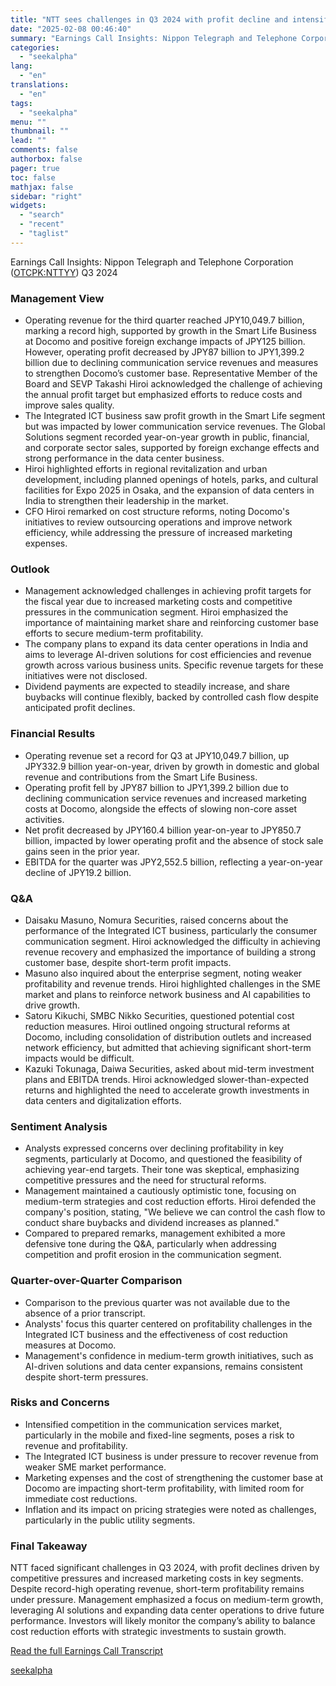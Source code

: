 ```yaml
---
title: "NTT sees challenges in Q3 2024 with profit decline and intensified competition"
date: "2025-02-08 00:46:40"
summary: "Earnings Call Insights: Nippon Telegraph and Telephone Corporation (OTCPK:NTTYY) Q3 2024 Management View Operating revenue for the third quarter reached JPY10,049.7 billion, marking a record high, supported by growth in the Smart Life Business at Docomo and positive foreign exchange impacts of JPY125 billion. However, operating profit decreased by JPY87..."
categories:
  - "seekalpha"
lang:
  - "en"
translations:
  - "en"
tags:
  - "seekalpha"
menu: ""
thumbnail: ""
lead: ""
comments: false
authorbox: false
pager: true
toc: false
mathjax: false
sidebar: "right"
widgets:
  - "search"
  - "recent"
  - "taglist"
---
```


Earnings Call Insights: Nippon Telegraph and Telephone Corporation ([OTCPK:NTTYY](https://seekingalpha.com/symbol/NTTYY "Nippon Telegraph and Telephone Corporation")) Q3 2024

### Management View

* Operating revenue for the third quarter reached JPY10,049.7 billion, marking a record high, supported by growth in the Smart Life Business at Docomo and positive foreign exchange impacts of JPY125 billion. However, operating profit decreased by JPY87 billion to JPY1,399.2 billion due to declining communication service revenues and measures to strengthen Docomo’s customer base. Representative Member of the Board and SEVP Takashi Hiroi acknowledged the challenge of achieving the annual profit target but emphasized efforts to reduce costs and improve sales quality.
* The Integrated ICT business saw profit growth in the Smart Life segment but was impacted by lower communication service revenues. The Global Solutions segment recorded year-on-year growth in public, financial, and corporate sector sales, supported by foreign exchange effects and strong performance in the data center business.
* Hiroi highlighted efforts in regional revitalization and urban development, including planned openings of hotels, parks, and cultural facilities for Expo 2025 in Osaka, and the expansion of data centers in India to strengthen their leadership in the market.
* CFO Hiroi remarked on cost structure reforms, noting Docomo's initiatives to review outsourcing operations and improve network efficiency, while addressing the pressure of increased marketing expenses.

### Outlook

* Management acknowledged challenges in achieving profit targets for the fiscal year due to increased marketing costs and competitive pressures in the communication segment. Hiroi emphasized the importance of maintaining market share and reinforcing customer base efforts to secure medium-term profitability.
* The company plans to expand its data center operations in India and aims to leverage AI-driven solutions for cost efficiencies and revenue growth across various business units. Specific revenue targets for these initiatives were not disclosed.
* Dividend payments are expected to steadily increase, and share buybacks will continue flexibly, backed by controlled cash flow despite anticipated profit declines.

### Financial Results

* Operating revenue set a record for Q3 at JPY10,049.7 billion, up JPY332.9 billion year-on-year, driven by growth in domestic and global revenue and contributions from the Smart Life Business.
* Operating profit fell by JPY87 billion to JPY1,399.2 billion due to declining communication service revenues and increased marketing costs at Docomo, alongside the effects of slowing non-core asset activities.
* Net profit decreased by JPY160.4 billion year-on-year to JPY850.7 billion, impacted by lower operating profit and the absence of stock sale gains seen in the prior year.
* EBITDA for the quarter was JPY2,552.5 billion, reflecting a year-on-year decline of JPY19.2 billion.

### Q&A

* Daisaku Masuno, Nomura Securities, raised concerns about the performance of the Integrated ICT business, particularly the consumer communication segment. Hiroi acknowledged the difficulty in achieving revenue recovery and emphasized the importance of building a strong customer base, despite short-term profit impacts.
* Masuno also inquired about the enterprise segment, noting weaker profitability and revenue trends. Hiroi highlighted challenges in the SME market and plans to reinforce network business and AI capabilities to drive growth.
* Satoru Kikuchi, SMBC Nikko Securities, questioned potential cost reduction measures. Hiroi outlined ongoing structural reforms at Docomo, including consolidation of distribution outlets and increased network efficiency, but admitted that achieving significant short-term impacts would be difficult.
* Kazuki Tokunaga, Daiwa Securities, asked about mid-term investment plans and EBITDA trends. Hiroi acknowledged slower-than-expected returns and highlighted the need to accelerate growth investments in data centers and digitalization efforts.

### Sentiment Analysis

* Analysts expressed concerns over declining profitability in key segments, particularly at Docomo, and questioned the feasibility of achieving year-end targets. Their tone was skeptical, emphasizing competitive pressures and the need for structural reforms.
* Management maintained a cautiously optimistic tone, focusing on medium-term strategies and cost reduction efforts. Hiroi defended the company's position, stating, "We believe we can control the cash flow to conduct share buybacks and dividend increases as planned."
* Compared to prepared remarks, management exhibited a more defensive tone during the Q&A, particularly when addressing competition and profit erosion in the communication segment.

### Quarter-over-Quarter Comparison

* Comparison to the previous quarter was not available due to the absence of a prior transcript.
* Analysts' focus this quarter centered on profitability challenges in the Integrated ICT business and the effectiveness of cost reduction measures at Docomo.
* Management's confidence in medium-term growth initiatives, such as AI-driven solutions and data center expansions, remains consistent despite short-term pressures.

### Risks and Concerns

* Intensified competition in the communication services market, particularly in the mobile and fixed-line segments, poses a risk to revenue and profitability.
* The Integrated ICT business is under pressure to recover revenue from weaker SME market performance.
* Marketing expenses and the cost of strengthening the customer base at Docomo are impacting short-term profitability, with limited room for immediate cost reductions.
* Inflation and its impact on pricing strategies were noted as challenges, particularly in the public utility segments.

### Final Takeaway

NTT faced significant challenges in Q3 2024, with profit declines driven by competitive pressures and increased marketing costs in key segments. Despite record-high operating revenue, short-term profitability remains under pressure. Management emphasized a focus on medium-term growth, leveraging AI solutions and expanding data center operations to drive future performance. Investors will likely monitor the company’s ability to balance cost reduction efforts with strategic investments to sustain growth.

[Read the full Earnings Call Transcript](https://seekingalpha.com/symbol/NTTYY/earnings/transcripts)

[seekalpha](https://seekingalpha.com/news/4405338-ntt-sees-challenges-in-q3-2024-with-profit-decline-and-intensified-competition)
